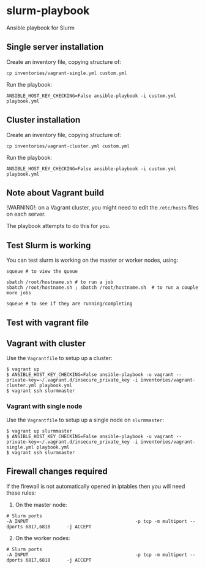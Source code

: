 # slurm-playbook

Ansible playbook for Slurm

## Single server installation

Create an inventory file, copying structure of:

```
cp inventories/vagrant-single.yml custom.yml
```

Run the playbook:

```
ANSIBLE_HOST_KEY_CHECKING=False ansible-playbook -i custom.yml playbook.yml
```

## Cluster installation

Create an inventory file, copying structure of:

```
cp inventories/vagrant-cluster.yml custom.yml
```

Run the playbook:

```
ANSIBLE_HOST_KEY_CHECKING=False ansible-playbook -i custom.yml playbook.yml
```

## Note about Vagrant build

!WARNING!: on a Vagrant cluster, you might need to edit the `/etc/hosts` files on each server.

The playbook attempts to do this for you.


## Test Slurm is working

You can test slurm is working on the master or worker nodes, using:

```
squeue # to view the queue

sbatch /root/hostname.sh # to run a job
sbatch /root/hostname.sh ; sbatch /root/hostname.sh  # to run a couple more jobs

squeue # to see if they are running/completing
```

## Test with vagrant file

## Vagrant with cluster

Use the `Vagrantfile` to setup up a cluster:

```
$ vagrant up
$ ANSIBLE_HOST_KEY_CHECKING=False ansible-playbook -u vagrant --private-key=~/.vagrant.d/insecure_private_key -i inventories/vagrant-cluster.yml playbook.yml
$ vagrant ssh slurmmaster
```

### Vagrant with single node

Use the `Vagrantfile` to setup up a single node on `slurmmaster`:

```
$ vagrant up slurmmaster
$ ANSIBLE_HOST_KEY_CHECKING=False ansible-playbook -u vagrant --private-key=~/.vagrant.d/insecure_private_key -i inventories/vagrant-single.yml playbook.yml
$ vagrant ssh slurmmaster
```

## Firewall changes required

If the firewall is not automatically opened in iptables then you will need these rules:

 1. On the master node:

```
# Slurm ports
-A INPUT                                       -p tcp -m multiport --dports 6817,6818      -j ACCEPT
```

 2. On the worker nodes:

```
# Slurm ports
-A INPUT                                       -p tcp -m multiport --dports 6817,6818      -j ACCEPT
```
